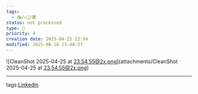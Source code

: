```yaml
---
tags:
  - 📥️/✍🏻/🟥
status: not processed
type: 💼
priority: 4
creation date: 2025-04-25 23:54
modified: 2025-08-18 23:48:37
---
```

![CleanShot 2025-04-25 at 23.54.55@2x.png](attachments/CleanShot 2025-04-25 at 23.54.55@2x.png)





---
tags:[Linkedin](linkedin)